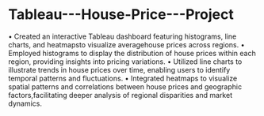 # Tableau---House-Price---Project

• Created an interactive Tableau dashboard featuring histograms, line charts, and
heatmapsto visualize averagehouse prices across regions.
• Employed histograms to display the distribution of house prices within each region, providing insights
into pricing variations.
• Utilized line charts to illustrate trends in house prices over time, enabling users to identify temporal
patterns and fluctuations.
• Integrated heatmaps to visualize spatial patterns and correlations between house prices
and geographic factors,facilitating deeper analysis of regional disparities and market
dynamics.

